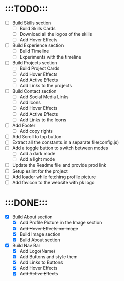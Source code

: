 # :::TODO:::
* [ ] Build Skills section
  * [ ] Build Skills Cards
  * [ ] Download all the logos of the skills
  * [ ] Add Hover Effects
* [ ] Build Experience section
  * [ ] Build Timeline 
  * [ ] Experiments with the timeline
* [ ] Build Projects section
    * [ ] Build Project Cards
    * [ ] Add Hover Effects
    * [ ] Add Active Effects
    * [ ] Add Links to the projects
* [ ] Build Contact section
  * [ ] Add Social Media Links
  * [ ] Add Icons
  * [ ] Add Hover Effects
  * [ ] Add Active Effects
  * [ ] Add Links to the Icons
* [ ] Add Footer
  * [ ] Add copy rights
* [ ] Add Scroll to top button
* [ ] Extract all the constants in a separate file(config.js)
* [ ] Add a toggle button to switch between modes
  * [ ] Add a dark mode
  * [ ] Add a light mode
* [ ] Update the Readme file and provide prod link
* [ ] Setup eslint for the project
* [ ] Add loader while fetching profile picture
* [ ] Add favicon to the website with pk logo

# :::DONE:::
* [x] Build About section
  * [x] Add Profile Picture in the Image section
  * [x] ~~Add Hover Effects on image~~
  * [x] Build Image section
  * [x] Build About section
* [x] Build Nav Bar
  * [x] Add Logo(Name)
  * [x] Add Buttons and style them
  * [x] Add Links to Buttons
  * [x] Add Hover Effects
  * [x] ~~Add Active Effects~~
